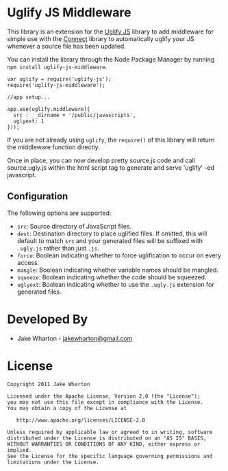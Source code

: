 Uglify JS Middleware
====================

This library is an extension for the [Uglify JS][1] library to add middleware
for simple use with the [Connect][2] library to automatically uglify your JS
whenever a source file has been updated.

You can install the library through the Node Package Manager by running
`npm install uglify-js-middleware`.

    var uglify = require('uglify-js');
    require('uglify-js-middleware');
    
    //app setup...
    
    app.use(uglify.middleware({
      src : __dirname + '/public/javascripts',
      uglyext: 1
    }));

If you are not already using `uglify`, the `require()` of this library will
return the middleware function directly.

Once in place, you can now develop pretty source.js code and call source.ugly.js within the html script tag to generate and serve 'uglify' -ed javascript.

Configuration
-------------

The following options are supported:

 * `src`: Source directory of JavaScript files.
 * `dest`: Destination directory to place uglified files. If omitted, this will
   default to match `src` and your generated files will be suffixed with
   `.ugly.js` rather than just `.js`.
 * `force`: Boolean indicating whether to force uglification to occur on every
   access.
 * `mangle`: Boolean indicating whether variable names should be mangled.
 * `squeeze`: Boolean indicating whether the code should be squeezed.
 * `uglyext`: Boolean indicating whether to use the `.ugly.js` extension for
   generated files.



Developed By
============

* Jake Wharton - <jakewharton@gmail.com>



License
=======

    Copyright 2011 Jake Wharton

    Licensed under the Apache License, Version 2.0 (the "License");
    you may not use this file except in compliance with the License.
    You may obtain a copy of the License at

       http://www.apache.org/licenses/LICENSE-2.0

    Unless required by applicable law or agreed to in writing, software
    distributed under the License is distributed on an "AS IS" BASIS,
    WITHOUT WARRANTIES OR CONDITIONS OF ANY KIND, either express or implied.
    See the License for the specific language governing permissions and
    limitations under the License.




 [1]: https://github.com/mishoo/UglifyJS
 [2]: http://senchalabs.github.com/connect/
